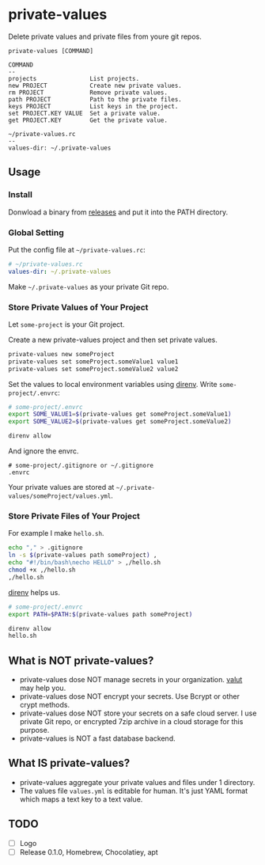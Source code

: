 private-values
==
Delete private values and private files from youre git repos.

```
private-values [COMMAND]

COMMAND
--
projects               List projects.
new PROJECT            Create new private values.
rm PROJECT             Remove private values.
path PROJECT           Path to the private files.
keys PROJECT           List keys in the project.
set PROJECT.KEY VALUE  Set a private value.
get PROJECT.KEY        Get the private value.

~/private-values.rc
--
values-dir: ~/.private-values
```

Usage
--
### Install
Donwload a binary from [releases](releases) and put it into the PATH directory.

### Global Setting
Put the config file at `~/private-values.rc`:

```yaml
# ~/private-values.rc
values-dir: ~/.private-values
```

Make `~/.private-values` as your private Git repo.

### Store Private Values of Your Project
Let `some-project` is your Git project.

Create a new private-values project and then set private values.

```sh
private-values new someProject
private-values set someProject.someValue1 value1
private-values set someProject.someValue2 value2
```

Set the values to local environment variables using [direnv][1].
Write `some-project/.envrc`:

```sh
# some-project/.envrc
export SOME_VALUE1=$(private-values get someProject.someValue1)
export SOME_VALUE2=$(private-values get someProject.someValue2)
```

```sh
direnv allow
```

And ignore the envrc.

```
# some-project/.gitignore or ~/.gitignore
.envrc
```

Your private values are stored at `~/.private-values/someProject/values.yml`.

### Store Private Files of Your Project
For example I make `hello.sh`.

```sh
echo "," > .gitignore
ln -s $(private-values path someProject) ,
echo "#!/bin/bash\necho HELLO" > ,/hello.sh
chmod +x ,/hello.sh
,/hello.sh
```

[direnv][1] helps us.

```sh
# some-project/.envrc
export PATH=$PATH:$(private-values path someProject)
```

```sh
direnv allow
hello.sh
```

What is NOT private-values?
--
- private-values dose NOT manage secrets in your organization. [valut](https://vaultproject.io) may help you.
- private-values dose NOT encrypt your secrets. Use Bcrypt or other crypt methods.
- private-values dose NOT store your secrets on a safe cloud server. I use private Git repo, or encrypted 7zip archive in a cloud storage for this purpose.
- private-values is NOT a fast database backend.

What IS private-values?
--
- private-values aggregate your private values and files under 1 directory.
- The values file `values.yml` is editable for human. It's just YAML format which maps a text key to a text value.

TODO
--
- [ ] Logo
- [ ] Release 0.1.0, Homebrew, Chocolatiey, apt

[1]: http://direnv.net/
<!-- vim:set ft=markdown: -->
